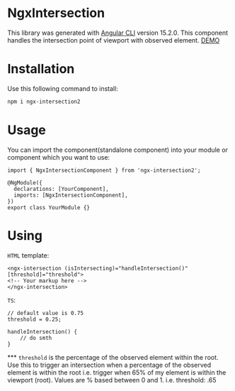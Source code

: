 # NgxIntersection

This library was generated with [Angular CLI](https://github.com/angular/angular-cli) version 15.2.0.
This component handles the intersection point of viewport with observed element.
[DEMO](https://stackblitz.com/edit/angular-aj7f19?file=src/main.ts)

# Installation

Use this following command to install:

```bash
npm i ngx-intersection2
```

# Usage

You can import the component(standalone component) into your module or component which you want to use:

```
import { NgxIntersectionComponent } from 'ngx-intersection2';

@NgModule({
  declarations: [YourComponent],
  imports: [NgxIntersectionComponent],
})
export class YourModule {}
```

# Using

`HTML` template:

```
<ngx-intersection (isIntersecting)="handleIntersection()" [threshold]="threshold">
<!-- Your markup here -->
</ngx-intersection>
```

`TS`:

```
// default value is 0.75
threshold = 0.25;

handleIntersection() {
    // do smth
}
```

\*\*\* `threshold` is the percentage of the observed element within the root. Use this to trigger an intersection when a percentage of the observed element is within the root i.e. trigger when 65% of my element is within the viewport (root). Values are % based between 0 and 1. i.e. threshold: .65
